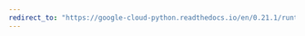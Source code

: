 ```yaml
---
redirect_to: "https://google-cloud-python.readthedocs.io/en/0.21.1/runtimeconfig-usage.html"
---
```

